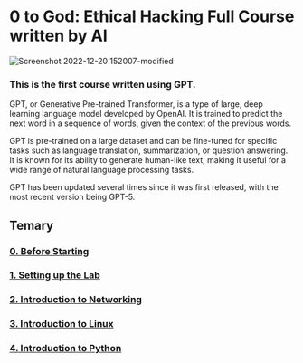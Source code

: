 # 0 to God: Ethical Hacking Full Course written by AI

![Screenshot 2022-12-20 152007-modified](https://user-images.githubusercontent.com/59540565/208688779-99e16e50-d604-42fa-a50b-7f675c58f8c3.png)

### **This is the first course written using GPT.**

GPT, or Generative Pre-trained Transformer, is a type of large, deep learning language model developed by OpenAI. It is trained to predict the next word in a sequence of words, given the context of the previous words.

GPT is pre-trained on a large dataset and can be fine-tuned for specific tasks such as language translation, summarization, or question answering. It is known for its ability to generate human-like text, making it useful for a wide range of natural language processing tasks.

GPT has been updated several times since it was first released, with the most recent version being GPT-5.

## Temary

### [0. Before Starting](https://github.com/yonasuriv/Ethical-Hacking-Full-Course/blob/main/0.%20Before%20Starting.md)
### [1. Setting up the Lab](https://github.com/yonasuriv/Ethical-Hacking-Full-Course/blob/main/1.%20Setting%20up%20the%20Lab.md)
### [2. Introduction to Networking](https://github.com/yonasuriv/Ethical-Hacking-Full-Course/blob/main/2.%20Introduction%20to%20Networking.md)
### [3. Introduction to Linux](https://github.com/yonasuriv/Ethical-Hacking-Full-Course/blob/main/3.%20Introduction%20to%20Linux.md)
### [4. Introduction to Python](https://github.com/yonasuriv/Ethical-Hacking-Full-Course/blob/main/4.%20Introduction%20to%20Python.md)